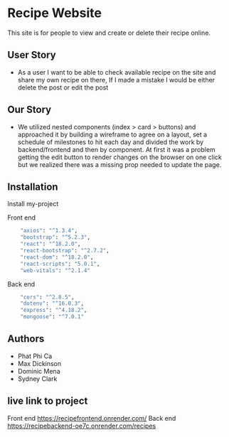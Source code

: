 
# Recipe Website

This site is for people to view and create or delete their recipe online.

## User Story

- As a user I want to be able to check available recipe on the site and share my own recipe on there, If I made a mistake I would be either delete the post or edit the post

## Our Story
- We utilized nested components (index > card > buttons) and approached it by building a wireframe to agree on a layout, set a schedule of milestones to hit each day and divided the work by backend/frontend and then by component.  At first it was a problem getting the edit button to render changes on the browser on one click but we realized there was a missing prop needed to update the page.

## Installation

Install my-project 

Front end
```bash
    "axios": "^1.3.4",
    "bootstrap": "^5.2.3",
    "react": "^18.2.0",
    "react-bootstrap": "^2.7.2",
    "react-dom": "^18.2.0",
    "react-scripts": "5.0.1",
    "web-vitals": "^2.1.4"
```

Back end 
```bash
    "cors": "^2.8.5",
    "dotenv": "^16.0.3",
    "express": "^4.18.2",
    "mongoose": "^7.0.1"
```

    
## Authors

- Phat Phi Ca
- Max Dickinson
- Dominic Mena
- Sydney Clark



## live link to project

Front end
https://recipefrontend.onrender.com/
Back end
https://recipebackend-oe7c.onrender.com/recipes